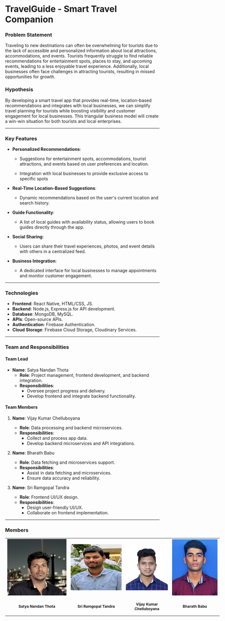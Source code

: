 # TravelGuide - Smart Travel Companion

### Problem Statement

Traveling to new destinations can often be overwhelming for tourists due to the lack of accessible and personalized information about local attractions, accommodations, and events. Tourists frequently struggle to find reliable recommendations for entertainment spots, places to stay, and upcoming events, leading to a less enjoyable travel experience. Additionally, local businesses often face challenges in attracting tourists, resulting in missed opportunities for growth.

### Hypothesis

By developing a smart travel app that provides real-time, location-based recommendations and integrates with local businesses, we can simplify travel planning for tourists while boosting visibility and customer engagement for local businesses. This triangular business model will create a win-win situation for both tourists and local enterprises.

---

### Key Features

- **Personalized Recommendations**:

  - Suggestions for entertainment spots, accommodations, tourist attractions, and events based on user preferences and location.

  - Integration with local businesses to provide exclusive access to specific spots

- **Real-Time Location-Based Suggestions**:
  - Dynamic recommendations based on the user's current location and search history.
- **Guide Functionality**:
  - A list of local guides with availability status, allowing users to book guides directly through the app.
- **Social Sharing**:
  - Users can share their travel experiences, photos, and event details with others in a centralized feed.
- **Business Integration**:
  - A dedicated interface for local businesses to manage appointments and monitor customer engagement.

---

### Technologies

- **Frontend**: React Native, HTML/CSS, JS.
- **Backend**: Node.js, Express.js for API development.
- **Database**: MongoDB, MySQL.
- **APIs**: Open-source APIs.
- **Authentication**: Firebase Authentication.
- **Cloud Storage**: Firebase Cloud Storage, Cloudinary Services.

---

### Team and Responsibilities

#### Team Lead

- **Name**: Satya Nandan Thota
  - **Role**: Project management, frontend development, and backend integration.
  - **Responsibilities**:
    - Oversee project progress and delivery.
    - Develop frontend and integrate backend functionality.

#### Team Members

1. **Name**: Vijay Kumar Chelluboyana

   - **Role**: Data processing and backend microservices.
   - **Responsibilities**:
     - Collect and process app data.
     - Develop backend microservices and API integrations.

2. **Name**: Bharath Babu

   - **Role**: Data fetching and microservices support.
   - **Responsibilities**:
     - Assist in data fetching and microservices.
     - Ensure data accuracy and reliability.

3. **Name**: Sri Ramgopal Tandra
   - **Role**: Frontend UI/UX design.
   - **Responsibilities**:
     - Design user-friendly UI/UX.
     - Collaborate on frontend implementation.

---

### Members

<table style="max-width: 700px;  width: 700px; margin: 0 auto;">
  <tr>
    <td style="text-align: center;">
      <img src="./team_members/satya.JPG" width="240" alt="Satya Nandan Thota">
    </td>
    <td style="text-align: center;">
      <img src="./team_members/Ram.jpeg" width="200" height="150" alt="Sri Ramgopal Tandra"> 
    </td>
    <td style="text-align: center;">
      <img src="./team_members/Vijay.jpeg" width="140" alt="Vijay Kumar Chelluboyana">
    </td>
    <td style="text-align: center;">
      <img src="./team_members/Bharath.jpeg" width="180" alt="Bharath Babu"> 
    </td>
  </tr>
  <tr>
    <td style="text-align: center;">
  <p style="font-size: 12px;"><strong>Satya Nandan Thota</strong></p>
</td>
<td style="text-align: center;">
  <p style="font-size: 12px;"><strong>Sri Ramgopal Tandra</strong></p>
</td>
<td style="text-align: center;">
  <p style="font-size: 12px;"><strong>Vijay Kumar Chelluboyana</strong></p>
</td>
<td style="text-align: center;">
  <p style="font-size: 12px;"><strong>Bharath Babu</strong></p>
</td>
  </tr>
</table>
